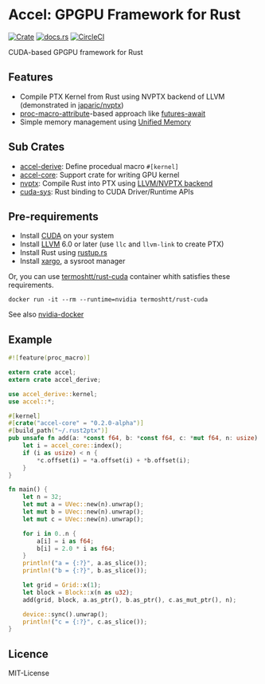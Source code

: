 Accel: GPGPU Framework for Rust
================================

[![Crate](http://meritbadge.herokuapp.com/accel)](https://crates.io/crates/accel)
[![docs.rs](https://docs.rs/accel/badge.svg)](https://docs.rs/accel)
[![CircleCI](https://circleci.com/gh/termoshtt/accel.svg?style=shield)](https://circleci.com/gh/termoshtt/accel)

CUDA-based GPGPU framework for Rust

Features
---------

- Compile PTX Kernel from Rust using NVPTX backend of LLVM (demonstrated in [japaric/nvptx](https://github.com/japaric/nvptx))
- [proc-macro-attribute](https://github.com/rust-lang/rust/issues/38356)-based approach like [futures-await](https://github.com/alexcrichton/futures-await)
- Simple memory management using [Unified Memory](http://docs.nvidia.com/cuda/cuda-c-programming-guide/index.html#um-unified-memory-programming-hd)

Sub Crates
-----------
- [accel-derive](accel-derive/README.md): Define procedual macro `#[kernel]`
- [accel-core](accel-core/README.md): Support crate for writing GPU kernel
- [nvptx](nvptx): Compile Rust into PTX using [LLVM/NVPTX backend](https://llvm.org/docs/NVPTXUsage.html)
- [cuda-sys](cuda-sys/README.md): Rust binding to CUDA Driver/Runtime APIs

Pre-requirements
---------------

- Install [CUDA](https://developer.nvidia.com/cuda-downloads) on your system
- Install [LLVM](https://llvm.org/) 6.0 or later (use `llc` and `llvm-link` to create PTX)
- Install Rust using [rustup.rs](https://github.com/rust-lang-nursery/rustup.rs)
- Install [xargo](https://github.com/japaric/xargo), a sysroot manager

Or, you can use [termoshtt/rust-cuda](https://hub.docker.com/r/termoshtt/rust-cuda/) container whith satisfies these requirements.

```
docker run -it --rm --runtime=nvidia termoshtt/rust-cuda
```

See also [nvidia-docker](https://github.com/NVIDIA/nvidia-docker)

Example
--------

```rust
#![feature(proc_macro)]

extern crate accel;
extern crate accel_derive;

use accel_derive::kernel;
use accel::*;

#[kernel]
#[crate("accel-core" = "0.2.0-alpha")]
#[build_path("~/.rust2ptx")]
pub unsafe fn add(a: *const f64, b: *const f64, c: *mut f64, n: usize) {
    let i = accel_core::index();
    if (i as usize) < n {
        *c.offset(i) = *a.offset(i) + *b.offset(i);
    }
}

fn main() {
    let n = 32;
    let mut a = UVec::new(n).unwrap();
    let mut b = UVec::new(n).unwrap();
    let mut c = UVec::new(n).unwrap();

    for i in 0..n {
        a[i] = i as f64;
        b[i] = 2.0 * i as f64;
    }
    println!("a = {:?}", a.as_slice());
    println!("b = {:?}", b.as_slice());

    let grid = Grid::x(1);
    let block = Block::x(n as u32);
    add(grid, block, a.as_ptr(), b.as_ptr(), c.as_mut_ptr(), n);

    device::sync().unwrap();
    println!("c = {:?}", c.as_slice());
}
```

Licence
--------
MIT-License
